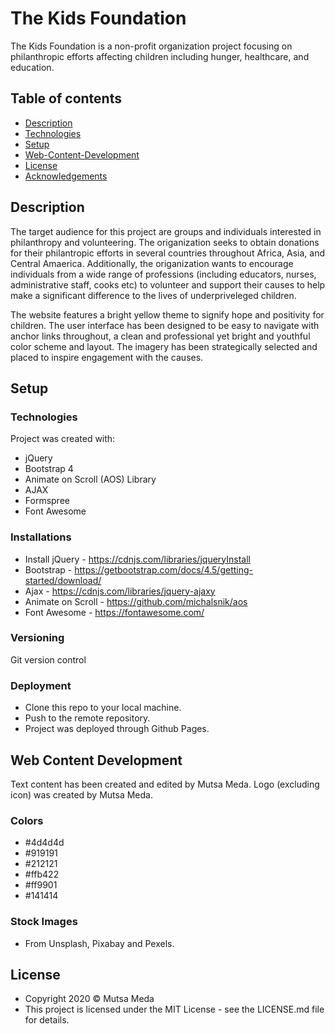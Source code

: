 # The Kids Foundation

The Kids Foundation is a non-profit organization project focusing on philanthropic efforts affecting children including hunger, healthcare, and education.

## Table of contents

* [Description](#description)
* [Technologies](#technologies)
* [Setup](#setup)
* [Web-Content-Development](#web-content-development)
* [License](#license)
* [Acknowledgements](#acknowledgements)

## Description

The target audience for this project are groups and individuals interested in philanthropy and volunteering. The origanization seeks to obtain donations for their philantropic efforts in several countries throughout Africa, Asia, and Central Amaerica. Additionally, the origanization wants to encourage individuals from a wide range of professions (including educators, nurses, administrative staff, cooks etc) to volunteer and support their causes to help make a significant difference to the lives of underpriveleged children.

The website features a bright yellow theme to signify hope and positivity for children. The user interface has been designed to be easy to navigate with anchor links throughout, a clean and professional yet bright and youthful color scheme and layout. The imagery has been strategically selected and placed to inspire engagement with the causes.
 
## Setup

### Technologies

Project was created with:

* jQuery 
* Bootstrap 4
* Animate on Scroll (AOS) Library
* AJAX
* Formspree 
* Font Awesome

### Installations

* Install jQuery - https://cdnjs.com/libraries/jqueryInstall 
* Bootstrap - https://getbootstrap.com/docs/4.5/getting-started/download/
* Ajax - https://cdnjs.com/libraries/jquery-ajaxy
* Animate on Scroll - https://github.com/michalsnik/aos
* Font Awesome - https://fontawesome.com/

### Versioning

Git version control

### Deployment

* Clone this repo to your local machine.
* Push to the remote repository. 
* Project was deployed through Github Pages.

## Web Content Development

Text content has been created and edited by Mutsa Meda. Logo (excluding icon) was created by Mutsa Meda. 

### Colors

* #4d4d4d
* #919191
* #212121
* #ffb422
* #ff9901
* #141414

### Stock Images 

* From Unsplash, Pixabay and Pexels.

## License

* Copyright 2020 © Mutsa Meda
* This project is licensed under the MIT License - see the LICENSE.md file for details.



